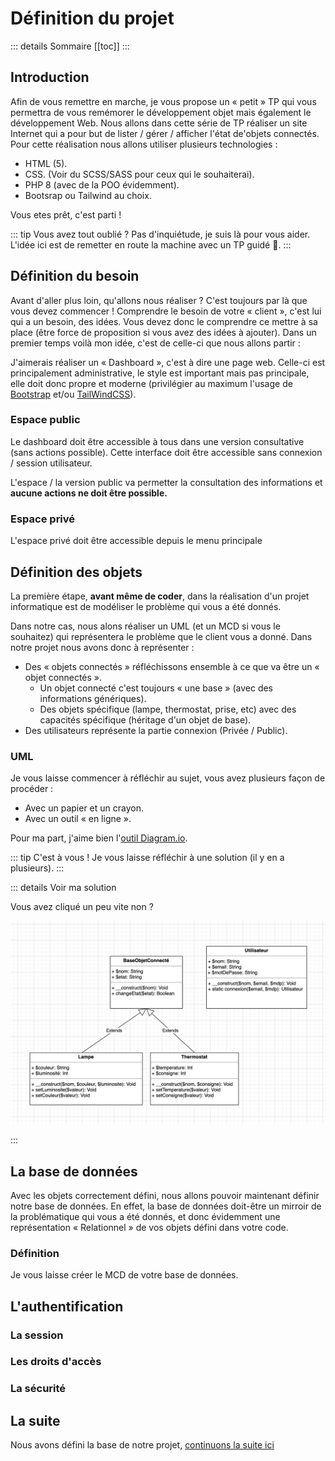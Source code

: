 # Définition du projet

::: details Sommaire
[[toc]]
:::

## Introduction

Afin de vous remettre en marche, je vous propose un « petit » TP qui vous permettra de vous remémorer le développement objet mais également le développement Web. Nous allons dans cette série de TP réaliser un site Internet qui a pour but de lister / gérer / afficher l'état de'objets connectés. Pour cette réalisation nous allons utiliser plusieurs technologies :

- HTML (5).
- CSS. (Voir du SCSS/SASS pour ceux qui le souhaiterai).
- PHP 8 (avec de la POO évidemment).
- Bootsrap ou Tailwind au choix.

Vous etes prêt, c'est parti !

::: tip Vous avez tout oublié ?
Pas d'inquiétude, je suis là pour vous aider. L'idée ici est de remetter en route la machine avec un TP guidé 🚀.
:::

## Définition du besoin

Avant d'aller plus loin, qu'allons nous réaliser ? C'est toujours par là que vous devez commencer ! Comprendre le besoin de votre « client », c'est lui qui a un besoin, des idées. Vous devez donc le comprendre ce mettre à sa place (être force de proposition si vous avez des idées à ajouter). Dans un premier temps voilà mon idée, c'est de celle-ci que nous allons partir :

J'aimerais réaliser un « Dashboard », c'est à dire une page web. Celle-ci est principalement administrative, le style est important mais pas principale, elle doit donc propre et moderne (privilégier au maximum l'usage de [Bootstrap](https://getbootstrap.com/) et/ou [TailWindCSS](https://tailwindcss.com/)).

### Espace public

Le dashboard doit être accessible à tous dans une version consultative (sans actions possible). Cette interface doit être accessible sans connexion / session utilisateur.

L'espace / la version public va permetter la consultation des informations et **aucune actions ne doit être possible.**

### Espace privé

L'espace privé doit être accessible depuis le menu principale

## Définition des objets

La première étape, **avant même de coder**, dans la réalisation d'un projet informatique est de modéliser le problème qui vous a été donnés.

Dans notre cas, nous alons réaliser un UML (et un MCD si vous le souhaitez) qui représentera le problème que le client vous a donné. Dans notre projet nous avons donc à représenter :

- Des « objets connectés » réfléchissons ensemble à ce que va être un « objet connectés ».
  - Un objet connecté c'est toujours « une base » (avec des informations génériques).
  - Des objets spécifique (lampe, thermostat, prise, etc) avec des capacités spécifique (héritage d'un objet de base).
- Des utilisateurs représente la partie connexion (Privée / Public).

### UML

Je vous laisse commencer à réfléchir au sujet, vous avez plusieurs façon de procéder :

- Avec un papier et un crayon.
- Avec un outil « en ligne ».

Pour ma part, j'aime bien l'[outil Diagram.io](https://app.diagrams.net/).

::: tip C'est à vous !
Je vous laisse réfléchir à une solution (il y en a plusieurs).
:::

::: details Voir ma solution

Vous avez cliqué un peu vite non ?

![Exemple de sollution](./res/uml-base-exemple.png)

:::

## La base de données

Avec les objets correctement défini, nous allons pouvoir maintenant définir notre base de données. En effet, la base de données doit-être un mirroir de la problématique qui vous a été donnés, et donc évidemment une représentation « Relationnel » de vos objets défini dans votre code.

### Définition

Je vous laisse créer le MCD de votre base de données.

## L'authentification

### La session

### Les droits d'accès

### La sécurité

## La suite

Nous avons défini la base de notre projet, [continuons la suite ici](./tp1.md)
